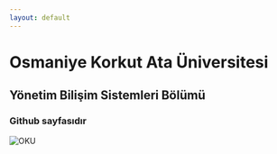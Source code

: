 ```yaml
---
layout: default
---
```


# Osmaniye Korkut Ata Üniversitesi

## Yönetim Bilişim Sistemleri Bölümü

### Github sayfasıdır


![OKU](	https://osmaniye.edu.tr/Resource/Images/osmaniye-korkut-ata-universitesi.png)
